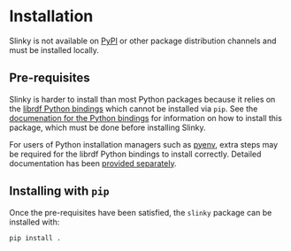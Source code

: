 # Installation

Slinky is not available on [PyPI](https://pypi.org/) or other package distribution channels and must be installed locally.

## Pre-requisites

Slinky is harder to install than most Python packages because it relies on the [librdf Python bindings](https://librdf.org/docs/python.html) which cannot be installed via `pip`.
See the [documenation for the Python bindings](https://librdf.org/docs/python.html) for information on how to install this package, which must be done before installing Slinky.

For users of Python installation managers such as [pyenv](https://github.com/pyenv/pyenv), extra steps may be required for the librdf Python bindings to install correctly.
Detailed documentation has been [provided separately](../developer/librdf.md).

## Installing with `pip`

Once the pre-requisites have been satisfied, the `slinky` package can be installed with:

```sh
pip install .
```
